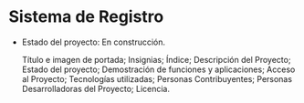 <h1> Sistema de Registro </h1> 

- Estado del proyecto: En construcción.

    Título e imagen de portada;
    Insignias;
    Índice;
    Descripción del Proyecto;
    Estado del proyecto;
    Demostración de funciones y aplicaciones;
    Acceso al Proyecto;
    Tecnologías utilizadas;
    Personas Contribuyentes;
    Personas Desarrolladoras del Proyecto;
    Licencia.

